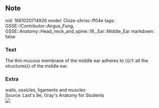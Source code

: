 ## Note
nid: 1661020714926
model: Cloze-chrisc-ff04e
tags: GSSE::!Contributor::Angus_Fung, GSSE::Anatomy::Head_neck_and_spine::18._Ear::Middle_Ear
markdown: false

### Text
The thin mucous membrane of the middle ear adheres to {{c1::all the structures}} of the middle ear.

### Extra
<div>
  walls, ossicles, ligaments and muscles
</div>
<div>
  Source: Last's 9e, Gray's Anatomy for Students
</div>
<div><img src=
"paste-84f39d000786091f3208a94806d0684657c33c11.jpg"></div>
